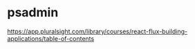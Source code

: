 # psadmin

https://app.pluralsight.com/library/courses/react-flux-building-applications/table-of-contents
